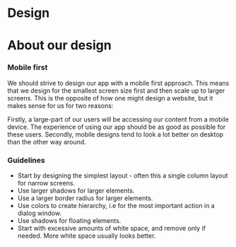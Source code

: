 # Design

# About our design

### Mobile first

We should strive to design our app with a mobile first approach. This means that we design for the smallest screen size first and then scale up to larger screens. This is the opposite of how one might design a website, but it makes sense for us for two reasons:

Firstly, a large-part of our users will be accessing our content from a mobile device. The experience of using our app should be as good as possible for these users. Secondly, mobile designs tend to look a lot better on desktop than the other way around.

### Guidelines

* Start by designing the simplest layout - often this a single column layout for narrow screens.
* Use larger shadows for larger elements.
* Use a larger border radius for larger elements.
* Use colors to create hierarchy, i.e for the most important action in a dialog window.
* Use shadows for floating elements.
* Start with excessive amounts of white space, and remove only if needed. More white space usually looks better.
